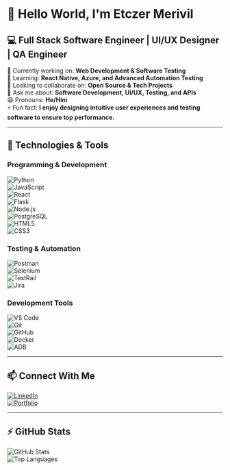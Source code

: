 # 👋 Hello World, I'm Etczer Merivil  

## 💻 Full Stack Software Engineer | UI/UX Designer | QA Engineer  

🔭 Currently working on: **Web Development & Software Testing**  
🌱 Learning: **React Native, Azure, and Advanced Automation Testing**  
👯 Looking to collaborate on: **Open Source & Tech Projects**  
💬 Ask me about: **Software Development, UI/UX, Testing, and APIs**  
😄 Pronouns: **He/Him**  
⚡ Fun fact: **I enjoy designing intuitive user experiences and testing software to ensure top performance.**  

---

## 🚀 Technologies & Tools  

### **Programming & Development**  
![Python](https://img.shields.io/badge/-Python-3776AB?style=flat-square&logo=python&logoColor=white)  
![JavaScript](https://img.shields.io/badge/-JavaScript-F7DF1E?style=flat-square&logo=javascript&logoColor=black)  
![React](https://img.shields.io/badge/-React-61DAFB?style=flat-square&logo=react&logoColor=black)  
![Flask](https://img.shields.io/badge/-Flask-000000?style=flat-square&logo=flask&logoColor=white)  
![Node.js](https://img.shields.io/badge/-Node.js-339933?style=flat-square&logo=node.js&logoColor=white)  
![PostgreSQL](https://img.shields.io/badge/-PostgreSQL-4169E1?style=flat-square&logo=postgresql&logoColor=white)  
![HTML5](https://img.shields.io/badge/-HTML5-E34F26?style=flat-square&logo=html5&logoColor=white)  
![CSS3](https://img.shields.io/badge/-CSS3-1572B6?style=flat-square&logo=css3&logoColor=white)  

### **Testing & Automation**  
![Postman](https://img.shields.io/badge/-Postman-FF6C37?style=flat-square&logo=postman&logoColor=white)  
![Selenium](https://img.shields.io/badge/-Selenium-43B02A?style=flat-square&logo=selenium&logoColor=white)  
![TestRail](https://img.shields.io/badge/-TestRail-6DB33F?style=flat-square&logo=testrail&logoColor=white)  
![Jira](https://img.shields.io/badge/-Jira-0052CC?style=flat-square&logo=jira&logoColor=white)  

### **Development Tools**  
![VS Code](https://img.shields.io/badge/-VS%20Code-007ACC?style=flat-square&logo=visual-studio-code&logoColor=white)  
![Git](https://img.shields.io/badge/-Git-F05032?style=flat-square&logo=git&logoColor=white)  
![GitHub](https://img.shields.io/badge/-GitHub-181717?style=flat-square&logo=github&logoColor=white)  
![Docker](https://img.shields.io/badge/-Docker-2496ED?style=flat-square&logo=docker&logoColor=white)  
![ADB](https://img.shields.io/badge/-ADB-3DDC84?style=flat-square&logo=android&logoColor=white)  

---

## 📫 Connect With Me  
[![LinkedIn](https://img.shields.io/badge/-LinkedIn-0077B5?style=flat-square&logo=linkedin&logoColor=white)](https://www.linkedin.com/in/etczermerivil/)  
[![Portfolio](https://img.shields.io/badge/-Portfolio-000000?style=flat-square&logo=webflow&logoColor=white)](https://etczer-merivil-design.webflow.io/)  

---

## ⚡ GitHub Stats  
![GitHub Stats](https://github-readme-stats.vercel.app/api?username=etczermerivil&show_icons=true&theme=radical)  
![Top Languages](https://github-readme-stats.vercel.app/api/top-langs/?username=etczermerivil&layout=compact&theme=radical)  
